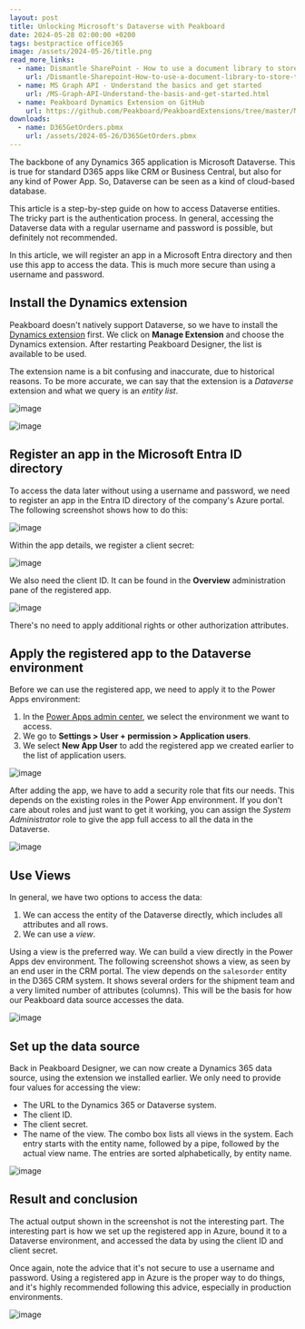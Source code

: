 ```yaml
---
layout: post
title: Unlocking Microsoft's Dataverse with Peakboard
date: 2024-05-28 02:00:00 +0200
tags: bestpractice office365
image: /assets/2024-05-26/title.png
read_more_links:
  - name: Dismantle SharePoint - How to use a document library to store technical drawings and download them in Peakboard dynamically
    url: /Dismantle-Sharepoint-How-to-use-a-document-library-to-store-techical-drawings-and-download-them-to-Peakboard-dynamically.html
  - name: MS Graph API - Understand the basics and get started
    url: /MS-Graph-API-Understand-the-basis-and-get-started.html
  - name: Peakboard Dynamics Extension on GitHub
    url: https://github.com/Peakboard/PeakboardExtensions/tree/master/MicrosoftDynamics365
downloads:
  - name: D365GetOrders.pbmx
    url: /assets/2024-05-26/D365GetOrders.pbmx
---
```

The backbone of any Dynamics 365 application is Microsoft Dataverse. This is true for standard D365 apps like CRM or Business Central, but also for any kind of Power App. So, Dataverse can be seen as a kind of cloud-based database. 

This article is a step-by-step guide on how to access Dataverse entities. The tricky part is the authentication process. In general, accessing the Dataverse data with a regular username and password is possible, but definitely not recommended.

In this article, we will register an app in a Microsoft Entra directory and then use this app to access the data. This is much more secure than using a username and password.

## Install the Dynamics extension

Peakboard doesn't natively support Dataverse, so we have to install the [Dynamics extension](https://templates.peakboard.com/extensions/Microsoft-Dynamics-365/en) first. We click on **Manage Extension** and choose the Dynamics extension. After restarting Peakboard Designer, the list is available to be used.

The extension name is a bit confusing and inaccurate, due to historical reasons. To be more accurate, we can say that the extension is a *Dataverse* extension and what we query is an *entity list*.

![image](/assets/2024-05-26/010.png)

![image](/assets/2024-05-26/020.png)

## Register an app in the Microsoft Entra ID directory

To access the data later without using a username and password, we need to register an app in the Entra ID directory of the company's Azure portal. The following screenshot shows how to do this:

![image](/assets/2024-05-26/030.png)

Within the app details, we register a client secret:

![image](/assets/2024-05-26/040.png)

 We also need the client ID. It can be found in the **Overview** administration pane of the registered app.

![image](/assets/2024-05-26/050.png)

There's no need to apply additional rights or other authorization attributes.

## Apply the registered app to the Dataverse environment

Before we can use the registered app, we need to apply it to the Power Apps environment:

1. In the [Power Apps admin center](https://admin.powerplatform.microsoft.com/), we select the environment we want to access.
2. We go to **Settings > User + permission > Application users**.
3. We select **New App User** to add the registered app we created earlier to the list of application users.

![image](/assets/2024-05-26/055.png)

After adding the app, we have to add a security role that fits our needs. This depends on the existing roles in the Power App environment. If you don't care about roles and just want to get it working, you can assign the *System Administrator* role to give the app full access to all the data in the Dataverse.

![image](/assets/2024-05-26/060.png)

## Use Views

In general, we have two options to access the data:

1. We can access the entity of the Dataverse directly, which includes all attributes and all rows.
2. We can use a *view*.

Using a view is the preferred way. We can build a view directly in the Power Apps dev environment. The following screenshot shows a view, as seen by an end user in the CRM portal. The view depends on the `salesorder` entity in the D365 CRM system. It shows several orders for the shipment team and a very limited number of attributes (columns). This will be the basis for how our Peakboard data source accesses the data.

![image](/assets/2024-05-26/070.png)

## Set up the data source

Back in Peakboard Designer, we can now create a Dynamics 365 data source, using the extension we installed earlier. We only need to provide four values for accessing the view:

* The URL to the Dynamics 365 or Dataverse system.
* The client ID.
* The client secret.
* The name of the view. The combo box lists all views in the system. Each entry starts with the entity name, followed by a pipe, followed by the actual view name. The entries are sorted alphabetically, by entity name.

![image](/assets/2024-05-26/080.png)


## Result and conclusion

The actual output shown in the screenshot is not the interesting part. The interesting part is how we set up the registered app in Azure, bound it to a Dataverse environment, and accessed the data by using the client ID and client secret.

Once again, note the advice that it's not secure to use a username and password. Using a registered app in Azure is the proper way to do things, and it's highly recommended following this advice, especially in production environments.

![image](/assets/2024-05-26/090.png)


